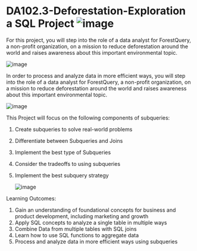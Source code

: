 # DA102.3-Deforestation-Exploration a SQL Project  ![image](https://github.com/SOMPODDA/DA102-Deforestation-Exploration-Project-II/assets/70188796/100a639b-15dd-4724-af93-c228dc40ece7)


For this project, you will step into the role of a data analyst for ForestQuery, a non-profit organization, on a mission to reduce deforestation around the world and raises awareness about this important environmental topic. 

   ![image](https://github.com/SOMPODDA/DA102-Deforestation-Exploration-Project-II/assets/70188796/108393e7-f4a1-4ebf-858c-595a6ca758a1)


In order to process and analyze data in more efficient ways, you will step into the role of a data analyst for ForestQuery, a non-profit organization, on a mission to reduce deforestation around the world and raises awareness about this important environmental topic. 

   ![image](https://github.com/SOMPODDA/DA102-Deforestation-Exploration-Project-II/assets/70188796/2e5a7c6b-3e42-4593-b931-cb2fa7558fd5)


This Project will focus on the following components of subqueries:

1.  Create subqueries to solve real-world problems
2.  Differentiate between Subqueries and Joins
3.  Implement the best type of Subqueries
4.  Consider the tradeoffs to using subqueries
5.  Implement the best subquery strategy

       ![image](https://github.com/SOMPODDA/DA102-Deforestation-Exploration-Project-II/assets/70188796/45d5ccf5-e72e-4b0b-ac69-7989f1e9f636)


Learning Outcomes:

1. Gain an understanding of foundational concepts for business and product development, including marketing and growth
2. Apply SQL concepts to analyze a single table in multiple ways
3. Combine Data from multiple tables with SQL joins
4. Learn how to use SQL functions to aggregate data
5. Process and analyze data in more efficient ways using subqueries
